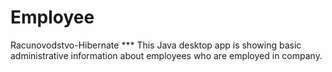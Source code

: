 # Employee
Racunovodstvo-Hibernate
 *** This Java desktop app is showing basic administrative information about employees who are employed in company.
